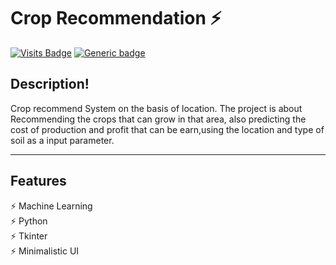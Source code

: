 # Crop Recommendation ⚡️

[![Visits Badge](https://badges.pufler.dev/visits/NarutoOp/Crop-Recommendation)](https://badges.pufler.dev/visits/NarutoOp/Crop-Recommendation) [![Generic badge](https://img.shields.io/badge/Arpit-Gupta-1abc9c.svg)](https://github.com/NarutoOp)

## Description!

Crop recommend System on the basis of location. The project is about Recommending the crops that can grow in that area, also predicting the cost of production and profit that can be earn,using the location and type of soil as a input parameter.

---

## Features

⚡️ Machine Learning\
⚡️ Python\
⚡️ Tkinter\
⚡️ Minimalistic UI
